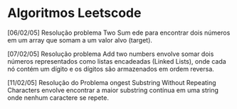 # Algoritmos Leetscode

[06/02/05] Resolução problema Two Sum ede para encontrar dois números em um array que somam a um valor alvo (target).

[07/02/05] Resolução problema Add two numbers envolve somar dois números representados como listas encadeadas (Linked Lists), onde cada nó contém um dígito e os dígitos são armazenados em ordem reversa.

[11/02/05] Resolução do Problema ongest Substring Without Repeating Characters envolve encontrar a maior substring contínua em uma string onde nenhum caractere se repete. 

